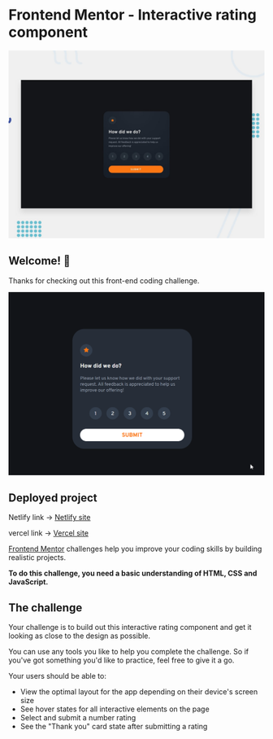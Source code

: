 # Frontend Mentor - Interactive rating component

![Design preview for the Interactive rating component coding challenge](./design/desktop-preview.jpg)

## Welcome! 👋

Thanks for checking out this front-end coding challenge.

![Live Demo](./images/live_demo.gif)

## Deployed project

Netlify link -> [Netlify site](https://responsiveratingcomponent.netlify.app/index.html)

vercel link -> [Vercel site](https://interactive-rating-component-main-khaki-seven.vercel.app/index.html)

[Frontend Mentor](https://www.frontendmentor.io) challenges help you improve your coding skills by building realistic projects.

**To do this challenge, you need a basic understanding of HTML, CSS and JavaScript.**

## The challenge

Your challenge is to build out this interactive rating component and get it looking as close to the design as possible.

You can use any tools you like to help you complete the challenge. So if you've got something you'd like to practice, feel free to give it a go.

Your users should be able to:

- View the optimal layout for the app depending on their device's screen size
- See hover states for all interactive elements on the page
- Select and submit a number rating
- See the "Thank you" card state after submitting a rating
